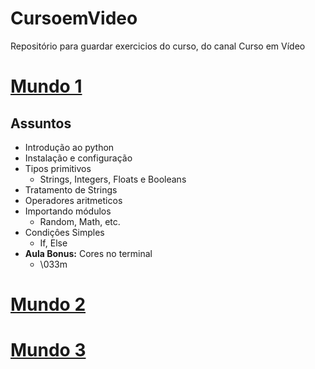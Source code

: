 # CursoemVideo
 Repositório para guardar exercicios do curso, do canal Curso em Vídeo 

# [Mundo 1](https://www.cursoemvideo.com/course/python-3-mundo-1/)
## Assuntos
- Introdução ao python
- Instalação e configuração 
- Tipos primitivos
   - Strings, Integers, Floats e Booleans
- Tratamento de Strings
- Operadores aritmeticos
- Importando módulos
   - Random, Math, etc.
- Condiçôes Simples 
   - If, Else
- **Aula Bonus:** Cores no terminal
   - \033m
# [Mundo 2](https://www.cursoemvideo.com/course/python-3-mundo-2/)

# [Mundo 3](https://www.cursoemvideo.com/course/python-3-mundo-3/)
